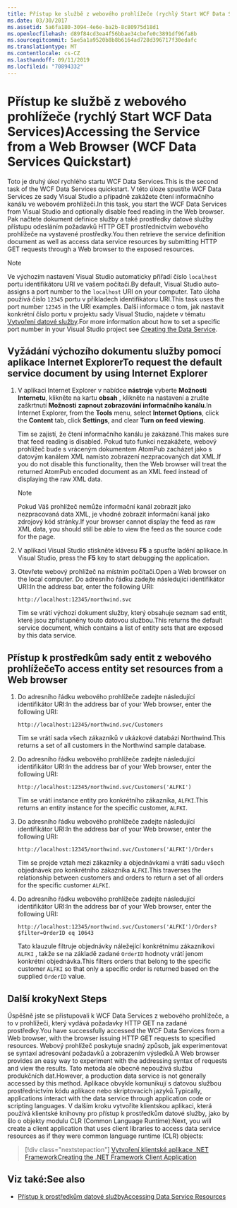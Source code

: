 ```yaml
---
title: Přístup ke službě z webového prohlížeče (rychlý Start WCF Data Services)
ms.date: 03/30/2017
ms.assetid: 5a6fa180-3094-4e6e-ba2b-8c80975d18d1
ms.openlocfilehash: d89f84cd3ea4f56bbae34cbefe0c3891df96fa8b
ms.sourcegitcommit: 5ae5a1a9520b8b8b6164ad728d396717f30edafc
ms.translationtype: MT
ms.contentlocale: cs-CZ
ms.lasthandoff: 09/11/2019
ms.locfileid: "70894332"
---
```

# <a name="accessing-the-service-from-a-web-browser-wcf-data-services-quickstart"></a><span data-ttu-id="ec674-102">Přístup ke službě z webového prohlížeče (rychlý Start WCF Data Services)</span><span class="sxs-lookup"><span data-stu-id="ec674-102">Accessing the Service from a Web Browser (WCF Data Services Quickstart)</span></span>

<span data-ttu-id="ec674-103">Toto je druhý úkol rychlého startu WCF Data Services.</span><span class="sxs-lookup"><span data-stu-id="ec674-103">This is the second task of the WCF Data Services quickstart.</span></span> <span data-ttu-id="ec674-104">V této úloze spustíte WCF Data Services ze sady Visual Studio a případně zakážete čtení informačního kanálu ve webovém prohlížeči.</span><span class="sxs-lookup"><span data-stu-id="ec674-104">In this task, you start the WCF Data Services from Visual Studio and optionally disable feed reading in the Web browser.</span></span> <span data-ttu-id="ec674-105">Pak načtete dokument definice služby a také prostředky datové služby přístupu odesláním požadavků HTTP GET prostřednictvím webového prohlížeče na vystavené prostředky.</span><span class="sxs-lookup"><span data-stu-id="ec674-105">You then retrieve the service definition document as well as access data service resources by submitting HTTP GET requests through a Web browser to the exposed resources.</span></span>

> [!NOTE]
> <span data-ttu-id="ec674-106">Ve výchozím nastavení Visual Studio automaticky přiřadí číslo `localhost` portu identifikátoru URI ve vašem počítači.</span><span class="sxs-lookup"><span data-stu-id="ec674-106">By default, Visual Studio auto-assigns a port number to the `localhost` URI on your computer.</span></span> <span data-ttu-id="ec674-107">Tato úloha používá číslo `12345` portu v příkladech identifikátoru URI.</span><span class="sxs-lookup"><span data-stu-id="ec674-107">This task uses the port number `12345` in the URI examples.</span></span> <span data-ttu-id="ec674-108">Další informace o tom, jak nastavit konkrétní číslo portu v projektu sady Visual Studio, najdete v tématu [Vytvoření datové služby](creating-the-data-service.md).</span><span class="sxs-lookup"><span data-stu-id="ec674-108">For more information about how to set a specific port number in your Visual Studio project see [Creating the Data Service](creating-the-data-service.md).</span></span>

## <a name="to-request-the-default-service-document-by-using-internet-explorer"></a><span data-ttu-id="ec674-109">Vyžádání výchozího dokumentu služby pomocí aplikace Internet Explorer</span><span class="sxs-lookup"><span data-stu-id="ec674-109">To request the default service document by using Internet Explorer</span></span>

1. <span data-ttu-id="ec674-110">V aplikaci Internet Explorer v nabídce **nástroje** vyberte **Možnosti Internetu**, klikněte na kartu **obsah** , klikněte na nastavení a zrušte zaškrtnutí **Možnosti** **zapnout zobrazování informačního kanálu**.</span><span class="sxs-lookup"><span data-stu-id="ec674-110">In Internet Explorer, from the **Tools** menu, select **Internet Options**, click the **Content** tab, click **Settings**, and clear **Turn on feed viewing**.</span></span>

     <span data-ttu-id="ec674-111">Tím se zajistí, že čtení informačního kanálu je zakázané.</span><span class="sxs-lookup"><span data-stu-id="ec674-111">This makes sure that feed reading is disabled.</span></span> <span data-ttu-id="ec674-112">Pokud tuto funkci nezakážete, webový prohlížeč bude s vráceným dokumentem AtomPub zacházet jako s datovým kanálem XML namísto zobrazení nezpracovaných dat XML.</span><span class="sxs-lookup"><span data-stu-id="ec674-112">If you do not disable this functionality, then the Web browser will treat the returned AtomPub encoded document as an XML feed instead of displaying the raw XML data.</span></span>

    > [!NOTE]
    > <span data-ttu-id="ec674-113">Pokud Váš prohlížeč nemůže informační kanál zobrazit jako nezpracovaná data XML, je vhodné zobrazit informační kanál jako zdrojový kód stránky.</span><span class="sxs-lookup"><span data-stu-id="ec674-113">If your browser cannot display the feed as raw XML data, you should still be able to view the feed as the source code for the page.</span></span>

2. <span data-ttu-id="ec674-114">V aplikaci Visual Studio stiskněte klávesu **F5** a spusťte ladění aplikace.</span><span class="sxs-lookup"><span data-stu-id="ec674-114">In Visual Studio, press the **F5** key to start debugging the application.</span></span>

3. <span data-ttu-id="ec674-115">Otevřete webový prohlížeč na místním počítači.</span><span class="sxs-lookup"><span data-stu-id="ec674-115">Open a Web browser on the local computer.</span></span> <span data-ttu-id="ec674-116">Do adresního řádku zadejte následující identifikátor URI:</span><span class="sxs-lookup"><span data-stu-id="ec674-116">In the address bar, enter the following URI:</span></span>

    ```http
    http://localhost:12345/northwind.svc
    ```

     <span data-ttu-id="ec674-117">Tím se vrátí výchozí dokument služby, který obsahuje seznam sad entit, které jsou zpřístupněny touto datovou službou.</span><span class="sxs-lookup"><span data-stu-id="ec674-117">This returns the default service document, which contains a list of entity sets that are exposed by this data service.</span></span>

## <a name="to-access-entity-set-resources-from-a-web-browser"></a><span data-ttu-id="ec674-118">Přístup k prostředkům sady entit z webového prohlížeče</span><span class="sxs-lookup"><span data-stu-id="ec674-118">To access entity set resources from a Web browser</span></span>

1. <span data-ttu-id="ec674-119">Do adresního řádku webového prohlížeče zadejte následující identifikátor URI:</span><span class="sxs-lookup"><span data-stu-id="ec674-119">In the address bar of your Web browser, enter the following URI:</span></span>

    ```http
    http://localhost:12345/northwind.svc/Customers
    ```

     <span data-ttu-id="ec674-120">Tím se vrátí sada všech zákazníků v ukázkové databázi Northwind.</span><span class="sxs-lookup"><span data-stu-id="ec674-120">This returns a set of all customers in the Northwind sample database.</span></span>

2. <span data-ttu-id="ec674-121">Do adresního řádku webového prohlížeče zadejte následující identifikátor URI:</span><span class="sxs-lookup"><span data-stu-id="ec674-121">In the address bar of your Web browser, enter the following URI:</span></span>

    ```http
    http://localhost:12345/northwind.svc/Customers('ALFKI')
    ```

     <span data-ttu-id="ec674-122">Tím se vrátí instance entity pro konkrétního zákazníka, `ALFKI`.</span><span class="sxs-lookup"><span data-stu-id="ec674-122">This returns an entity instance for the specific customer, `ALFKI`.</span></span>

3. <span data-ttu-id="ec674-123">Do adresního řádku webového prohlížeče zadejte následující identifikátor URI:</span><span class="sxs-lookup"><span data-stu-id="ec674-123">In the address bar of your Web browser, enter the following URI:</span></span>

    ```http
    http://localhost:12345/northwind.svc/Customers('ALFKI')/Orders
    ```

     <span data-ttu-id="ec674-124">Tím se projde vztah mezi zákazníky a objednávkami a vrátí sadu všech objednávek pro konkrétního zákazníka `ALFKI`.</span><span class="sxs-lookup"><span data-stu-id="ec674-124">This traverses the relationship between customers and orders to return a set of all orders for the specific customer `ALFKI`.</span></span>

4. <span data-ttu-id="ec674-125">Do adresního řádku webového prohlížeče zadejte následující identifikátor URI:</span><span class="sxs-lookup"><span data-stu-id="ec674-125">In the address bar of your Web browser, enter the following URI:</span></span>

    ```http
    http://localhost:12345/northwind.svc/Customers('ALFKI')/Orders?$filter=OrderID eq 10643
    ```

     <span data-ttu-id="ec674-126">Tato klauzule filtruje objednávky náležející konkrétnímu zákazníkovi `ALFKI` , takže se na základě zadané `OrderID` hodnoty vrátí jenom konkrétní objednávka.</span><span class="sxs-lookup"><span data-stu-id="ec674-126">This filters orders that belong to the specific customer `ALFKI` so that only a specific order is returned based on the supplied `OrderID` value.</span></span>

## <a name="next-steps"></a><span data-ttu-id="ec674-127">Další kroky</span><span class="sxs-lookup"><span data-stu-id="ec674-127">Next Steps</span></span>

<span data-ttu-id="ec674-128">Úspěšně jste se přistupovali k WCF Data Services z webového prohlížeče, a to v prohlížeči, který vydává požadavky HTTP GET na zadané prostředky.</span><span class="sxs-lookup"><span data-stu-id="ec674-128">You have successfully accessed the WCF Data Services from a Web browser, with the browser issuing HTTP GET requests to specified resources.</span></span> <span data-ttu-id="ec674-129">Webový prohlížeč poskytuje snadný způsob, jak experimentovat se syntaxí adresování požadavků a zobrazením výsledků.</span><span class="sxs-lookup"><span data-stu-id="ec674-129">A Web browser provides an easy way to experiment with the addressing syntax of requests and view the results.</span></span> <span data-ttu-id="ec674-130">Tato metoda ale obecně nepoužívá službu produkčních dat.</span><span class="sxs-lookup"><span data-stu-id="ec674-130">However, a production data service is not generally accessed by this method.</span></span> <span data-ttu-id="ec674-131">Aplikace obvykle komunikují s datovou službou prostřednictvím kódu aplikace nebo skriptovacích jazyků.</span><span class="sxs-lookup"><span data-stu-id="ec674-131">Typically, applications interact with the data service through application code or scripting languages.</span></span> <span data-ttu-id="ec674-132">V dalším kroku vytvoříte klientskou aplikaci, která používá klientské knihovny pro přístup k prostředkům datové služby, jako by šlo o objekty modulu CLR (Common Language Runtime):</span><span class="sxs-lookup"><span data-stu-id="ec674-132">Next, you will create a client application that uses client libraries to access data service resources as if they were common language runtime (CLR) objects:</span></span>

> [!div class="nextstepaction"]
> [<span data-ttu-id="ec674-133">Vytvoření klientské aplikace .NET Framework</span><span class="sxs-lookup"><span data-stu-id="ec674-133">Creating the .NET Framework Client Application</span></span>](creating-the-dotnet-client-application-wcf-data-services-quickstart.md)

## <a name="see-also"></a><span data-ttu-id="ec674-134">Viz také:</span><span class="sxs-lookup"><span data-stu-id="ec674-134">See also</span></span>

- [<span data-ttu-id="ec674-135">Přístup k prostředkům datové služby</span><span class="sxs-lookup"><span data-stu-id="ec674-135">Accessing Data Service Resources</span></span>](accessing-data-service-resources-wcf-data-services.md)
